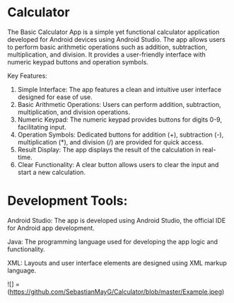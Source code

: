 # Calculator

The Basic Calculator App is a simple yet functional calculator application developed for Android devices using Android Studio. The app allows users to perform basic arithmetic operations such as addition, subtraction, multiplication, and division. It provides a user-friendly interface with numeric keypad buttons and operation symbols.

Key Features:

1. Simple Interface: The app features a clean and intuitive user interface designed for ease of use.
2. Basic Arithmetic Operations: Users can perform addition, subtraction, multiplication, and division operations.
3. Numeric Keypad: The numeric keypad provides buttons for digits 0-9, facilitating input.
4. Operation Symbols: Dedicated buttons for addition (+), subtraction (-), multiplication (*), and division (/) are provided for quick access.
5. Result Display: The app displays the result of the calculation in real-time.
6. Clear Functionality: A clear button allows users to clear the input and start a new calculation.

# Development Tools:

Android Studio: The app is developed using Android Studio, the official IDE for Android app development.

Java: The programming language used for developing the app logic and functionality.

XML: Layouts and user interface elements are designed using XML markup language.

![] = (https://github.com/SebastianMayG/Calculator/blob/master/Example.jpeg)
